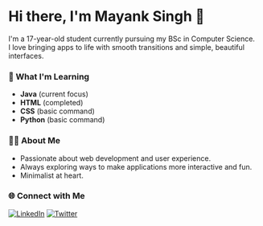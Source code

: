 # Hi there, I'm Mayank Singh 👋

I'm a 17-year-old student currently pursuing my BSc in Computer Science.  
I love bringing apps to life with smooth transitions and simple, beautiful interfaces.

### 🌱 What I'm Learning
- **Java** (current focus)
- **HTML** (completed)
- **CSS** (basic command)
- **Python** (basic command)

### 👨‍💻 About Me
- Passionate about web development and user experience.
- Always exploring ways to make applications more interactive and fun.
- Minimalist at heart.

### 🌐 Connect with Me
[![LinkedIn](https://img.shields.io/badge/LinkedIn-blue?logo=linkedin&style=flat-square)](https://www.linkedin.com/in/mayank-singh-813b68373/)
[![Twitter](https://img.shields.io/badge/Twitter-black?logo=twitter&style=flat-square)](https://x.com/S87691143Singh)

